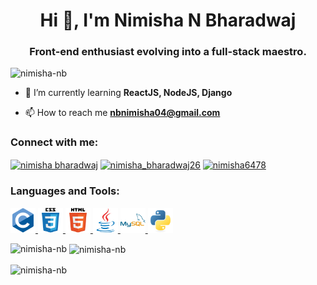 <h1 align="center">Hi 👋, I'm Nimisha N Bharadwaj</h1>
<h3 align="center">Front-end enthusiast evolving into a full-stack maestro.</h3>

<p align="left"> <img src="https://komarev.com/ghpvc/?username=nimisha-nb&label=Profile%20views&color=0e75b6&style=flat" alt="nimisha-nb" /> </p>

- 🌱 I’m currently learning **ReactJS, NodeJS, Django**

- 📫 How to reach me **nbnimisha04@gmail.com**

<h3 align="left">Connect with me:</h3>
<p align="left">
<a href="https://linkedin.com/in/nimisha bharadwaj" target="blank"><img align="center" src="https://raw.githubusercontent.com/rahuldkjain/github-profile-readme-generator/master/src/images/icons/Social/linked-in-alt.svg" alt="nimisha bharadwaj" height="30" width="40" /></a>
<a href="https://instagram.com/nimisha_bharadwaj26" target="blank"><img align="center" src="https://raw.githubusercontent.com/rahuldkjain/github-profile-readme-generator/master/src/images/icons/Social/instagram.svg" alt="nimisha_bharadwaj26" height="30" width="40" /></a>
<a href="https://discord.gg/6478" target="blank"><img align="center" src="https://raw.githubusercontent.com/rahuldkjain/github-profile-readme-generator/master/src/images/icons/Social/discord.svg" alt="nimisha6478" height="30" width="40" /></a>
</p>

<h3 align="left">Languages and Tools:</h3>
<p align="left"> <a href="https://www.cprogramming.com/" target="_blank" rel="noreferrer"> <img src="https://raw.githubusercontent.com/devicons/devicon/master/icons/c/c-original.svg" alt="c" width="40" height="40"/> </a> <a href="https://www.w3schools.com/css/" target="_blank" rel="noreferrer"> <img src="https://raw.githubusercontent.com/devicons/devicon/master/icons/css3/css3-original-wordmark.svg" alt="css3" width="40" height="40"/> </a> <a href="https://www.w3.org/html/" target="_blank" rel="noreferrer"> <img src="https://raw.githubusercontent.com/devicons/devicon/master/icons/html5/html5-original-wordmark.svg" alt="html5" width="40" height="40"/> </a> <a href="https://www.java.com" target="_blank" rel="noreferrer"> <img src="https://raw.githubusercontent.com/devicons/devicon/master/icons/java/java-original.svg" alt="java" width="40" height="40"/> </a> <a href="https://www.mysql.com/" target="_blank" rel="noreferrer"> <img src="https://raw.githubusercontent.com/devicons/devicon/master/icons/mysql/mysql-original-wordmark.svg" alt="mysql" width="40" height="40"/> </a> <a href="https://www.python.org" target="_blank" rel="noreferrer"> <img src="https://raw.githubusercontent.com/devicons/devicon/master/icons/python/python-original.svg" alt="python" width="40" height="40"/> </a> </p>

<p><img align="left" src="https://github-readme-stats.vercel.app/api/top-langs?username=nimisha-nb&show_icons=true&locale=en&layout=compact" alt="nimisha-nb" /></p>

<p>&nbsp;<img align="center" src="https://github-readme-stats.vercel.app/api?username=nimisha-nb&show_icons=true&locale=en" alt="nimisha-nb" /></p>

<p><img align="center" src="https://github-readme-streak-stats.herokuapp.com/?user=nimisha-nb&" alt="nimisha-nb" /></p>
